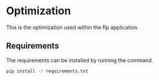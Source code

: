 # Optimization

This is the optimization used within the flp application.

## Requirements

The requirements can be installed by running the command.

```bash
pip install -r requirements.txt
```

